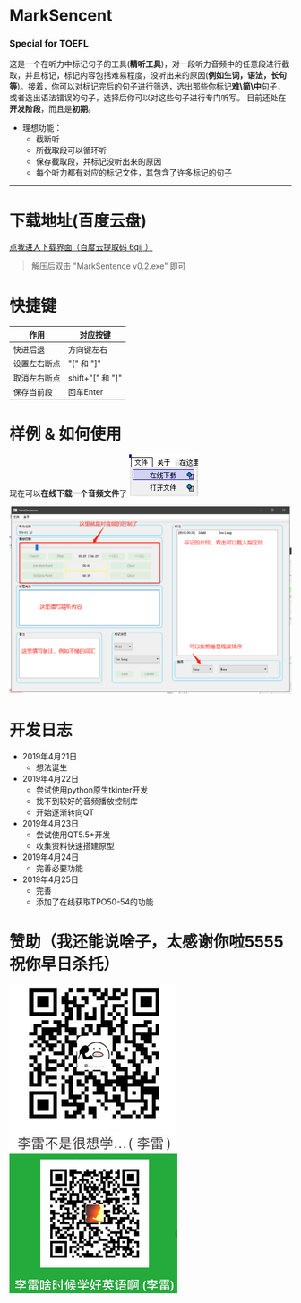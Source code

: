 # MarkSencent
### Special for TOEFL

这是一个在听力中标记句子的工具(**精听工具**)，对一段听力音频中的任意段进行截取，并且标记，标记内容包括难易程度，没听出来的原因(**例如生词，语法，长句等**)。接着，你可以对标记完后的句子进行筛选，选出那些你标记**难\简\中**句子，或者选出语法错误的句子，选择后你可以对这些句子进行专门听写。 目前还处在**开发阶段**，而且是**初期**。

- 理想功能：
	- 截断听
	- 所截取段可以循环听
	- 保存截取段，并标记没听出来的原因
	- 每个听力都有对应的标记文件，其包含了许多标记的句子
---
 
# 下载地址(百度云盘)

[点我进入下载界面（百度云提取码 6qjj ）](https://pan.baidu.com/s/17GPSgcjjJYMYi2c1kRFiag)

> 解压后双击 "MarkSentence v0.2.exe" 即可

# 快捷键

|作用|	对应按键|
| ------ | ------ |
|快进后退	|方向键左右|
|设置左右断点|	"[" 和 "]"|
|取消左右断点|	shift+"[" 和 "]"|
|保存当前段	|回车Enter|

# 样例 & 如何使用

现在可以**在线下载一个音频文件**了
![](./samples/use02.png)

![](./samples/use03.png)

# 开发日志
- 2019年4月21日 
	- 想法诞生
- 2019年4月22日 
	- 尝试使用python原生tkinter开发
	- 找不到较好的音频播放控制库
	- 开始逐渐转向QT
- 2019年4月23日 
	- 尝试使用QT5.5+开发
	- 收集资料快速搭建原型
- 2019年4月24日 
	- 完善必要功能
- 2019年4月25日
	- 完善
	- 添加了在线获取TPO50-54的功能
	
# 赞助（我还能说啥子，太感谢你啦5555 祝你早日杀托）
![](./Samples/pay_ali.png)
![](./Samples/pay_wechat.png)